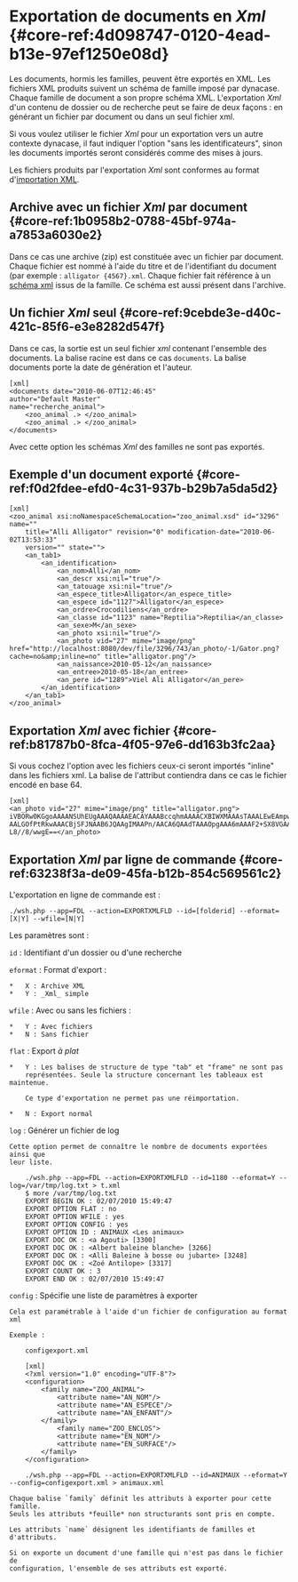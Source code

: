 # Exportation de documents en _Xml_ {#core-ref:4d098747-0120-4ead-b13e-97ef1250e08d}

Les documents, hormis les familles, peuvent être exportés en XML. Les fichiers
XML produits suivent un schéma de famille imposé par dynacase. Chaque famille de
document a son propre schéma XML. L'exportation _Xml_ d'un contenu de dossier ou
de recherche peut se faire de deux façons : en générant un fichier par document
ou dans un seul fichier xml.

Si vous voulez utiliser le fichier _Xml_ pour un exportation vers un autre
contexte dynacase, il faut indiquer l'option "sans les identificateurs", sinon
les documents importés seront considérés comme des mises à jours.

Les fichiers produits par l'exportation _Xml_ sont conformes au format
d'[importation XML][importXML].

## Archive avec un fichier _Xml_ par document {#core-ref:1b0958b2-0788-45bf-974a-a7853a6030e2}

Dans ce cas une archive (zip) est constituée avec un fichier par document.
Chaque fichier est nommé à l'aide du titre et de l'identifiant du document (par
exemple : `alligator {4567}.xml`. Chaque fichier fait
référence à un [schéma xml][xmlschema] issus de la famille. Ce schéma est aussi
présent dans l'archive.

## Un fichier _Xml_ seul {#core-ref:9cebde3e-d40c-421c-85f6-e3e8282d547f}

Dans ce cas, la sortie est un seul fichier _xml_ contenant l'ensemble des
documents. La balise racine est dans ce cas `documents`. La balise documents
porte la date de génération et l'auteur.

    [xml]
    <documents date="2010-06-07T12:46:45"
    author="Default Master"
    name="recherche_animal">
        <zoo_animal .> </zoo_animal>
        <zoo_animal .> </zoo_animal>
    </documents>

Avec cette option les schémas _Xml_ des familles ne sont pas exportés.

## Exemple d'un document exporté {#core-ref:f0d2fdee-efd0-4c31-937b-b29b7a5da5d2}

    [xml]
    <zoo_animal xsi:noNamespaceSchemaLocation="zoo_animal.xsd" id="3296" name=""
        title="Alli Alligator" revision="0" modification-date="2010-06-02T13:53:33"
        version="" state="">
        <an_tab1>
            <an_identification>
                <an_nom>Alli</an_nom>
                <an_descr xsi:nil="true"/>
                <an_tatouage xsi:nil="true"/>
                <an_espece_title>Alligator</an_espece_title>
                <an_espece id="1127">Alligator</an_espece>
                <an_ordre>Crocodiliens</an_ordre>
                <an_classe id="1123" name="Reptilia">Reptilia</an_classe>
                <an_sexe>M</an_sexe>
                <an_photo xsi:nil="true"/>
                <an_photo vid="27" mime="image/png" href="http://localhost:8080/dev/file/3296/743/an_photo/-1/Gator.png?cache=no&amp;inline=no" title="alligator.png"/>
                <an_naissance>2010-05-12</an_naissance>
                <an_entree>2010-05-18</an_entree>
                <an_pere id="1289">Viel Ali Alligator</an_pere>
            </an_identification>
        </an_tab1>
    </zoo_animal>

## Exportation _Xml_ avec fichier {#core-ref:b81787b0-8fca-4f05-97e6-dd163b3fc2aa}

Si vous cochez l'option avec les fichiers ceux-ci seront importés "inline" dans
les fichiers xml. La balise de l'attribut contiendra dans ce cas le fichier
encodé en base 64.

    [xml]
    <an_photo vid="27" mime="image/png" title="alligator.png">
    iVBORw0KGgoAAAANSUhEUgAAAQAAAAEACAYAAABccqhmAAAACXBIWXMAAAsTAAALEwEAmpwYAAAABGdBTUE
    AALGOfPtRkwAAACBjSFJNAAB6JQAAgIMAAPn/AACA6QAAdTAAAOpgAAA6mAAAF2+SX8VGAAEoA0lEQVR42m
    L8//8/wwgE==</an_photo>

## Exportation _Xml_ par ligne de commande {#core-ref:63238f3a-de09-45fa-b12b-854c569561c2}

L'exportation en ligne de commande est :

    ./wsh.php --app=FDL --action=EXPORTXMLFLD --id=[folderid] --eformat=[X|Y] --wfile=[N|Y]

Les paramètres sont :

`id`
:   Identifiant d'un dossier ou d'une recherche

`eformat`
:   Format d'export :
    
    *   X : Archive XML
    *   Y : _Xml_ simple

`wfile`
:   Avec ou sans les fichiers :
    
    *   Y : Avec fichiers
    *   N : Sans fichier

`flat`
:   Export *à plat*
    
    *   Y : Les balises de structure de type "tab" et "frame" ne sont pas
        représentées. Seule la structure concernant les tableaux est maintenue.
        
        Ce type d'exportation ne permet pas une réimportation.
        
    *   N : Export normal

`log`
:   Générer un fichier de log
    
    Cette option permet de connaître le nombre de documents exportées ainsi que
    leur liste.
    
        ./wsh.php --app=FDL --action=EXPORTXMLFLD --id=1180 --eformat=Y --log=/var/tmp/log.txt > t.xml
        $ more /var/tmp/log.txt
        EXPORT BEGIN OK : 02/07/2010 15:49:47
        EXPORT OPTION FLAT : no
        EXPORT OPTION WFILE : yes
        EXPORT OPTION CONFIG : yes
        EXPORT OPTION ID : ANIMAUX <Les animaux>
        EXPORT DOC OK : <a Agouti> [3300]
        EXPORT DOC OK : <Albert baleine blanche> [3266]
        EXPORT DOC OK : <Alli Baleine à bosse ou jubarte> [3248]
        EXPORT DOC OK : <Zoé Antilope> [3317]
        EXPORT COUNT OK : 3
        EXPORT END OK : 02/07/2010 15:49:47

`config`
:   Spécifie une liste de paramètres à exporter
    
    Cela est paramétrable à l'aide d'un fichier de configuration au format xml
    
    Exemple :
    
        configexport.xml
    
        [xml]
        <?xml version="1.0" encoding="UTF-8"?>
        <configuration>
            <family name="ZOO_ANIMAL">
                <attribute name="AN_NOM"/>
                <attribute name="AN_ESPECE"/>
                <attribute name="AN_ENFANT"/>
            </family>
                <family name="ZOO_ENCLOS">
                <attribute name="EN_NOM"/>
                <attribute name="EN_SURFACE"/>
            </family>
        </configuration>
    
        ./wsh.php --app=FDL --action=EXPORTXMLFLD --id=ANIMAUX --eformat=Y --config=configexport.xml > animaux.xml
    
    Chaque balise `family` définit les attributs à exporter pour cette famille.
    Seuls les attributs *feuille* non structurants sont pris en compte.
    
    Les attributs `name` désignent les identifiants de familles et d'attributs.
    
    Si on exporte un document d'une famille qui n'est pas dans le fichier de
    configuration, l'ensemble de ses attributs est exporté.


<!-- links -->
[xmlschema]: http://fr.wikipedia.org/wiki/XML_Schema
[importXML]: #core-ref:81ad5a48-4c0f-468b-90ed-fe462fba7b96